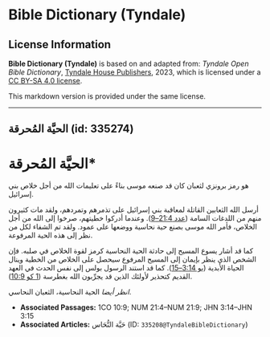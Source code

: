 # Bible Dictionary (Tyndale)

## License Information

**Bible Dictionary (Tyndale)** is based on and adapted from: _Tyndale Open Bible Dictionary_, [Tyndale House Publishers](https://tyndaleopenresources.com/), 2023, which is licensed under a [CC BY-SA 4.0 license](https://creativecommons.org/licenses/by-sa/4.0/legalcode.en).

This markdown version is provided under the same license.



--------------------------------

## الحيَّة المُحرقة (id: 335274)

الحيَّة المُحرقة\*
==================

هو رمز برونزي لثعبان كان قد صنعه موسى بناءً على تعليمات الله من أجل خلاص بني إسرائيل.

أرسل الله الثعابين القاتلة لمعاقبة بني إسرائيل على تذمرهم وتمردهم، ولقد مات كثيرون منهم من اللدغات السامة ([عدد 21:4–9](https://ref.ly/Num21:4-Num21:9)). وعندما أدركوا خطيتهم، صرخوا إلى الله من أجل الخلاص، فأمر الله موسى بصنع حية نحاسية ووضعها على عمود. ولقد تم الشفاء لكل من نظر إلى هذه الحية المرفوعة.

كما قد أشار يسوع المسيح إلى حادثة الحية النحاسية كرمز لقوة الخلاص في صلبه. فإن الشخص الذي ينظر بإيمان إلى المسيح المرفوع سيحصل على الخلاص من الخطية وينال الحياة الأبدية ([يو 3:14–15](https://ref.ly/John3:14-John3:15)). كما قد استند الرسول بولس إلى نفس الحدث في العهد القديم كتحذير لأولئك الذين قد يجرِّبون الله بغطرسة ([1 كو 10:9](https://ref.ly/1Cor10:9)).

*انظر أيضا* الحية النحاسية، الثعبان النحاسي.

* **Associated Passages:** 1CO 10:9; NUM 21:4–NUM 21:9; JHN 3:14–JHN 3:15
* **Associated Articles:** حَيَّة النُّحَاس (ID: `335208@TyndaleBibleDictionary`)

